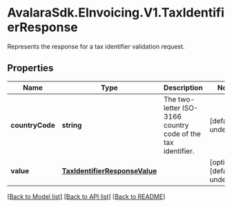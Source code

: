 # AvalaraSdk.EInvoicing.V1.TaxIdentifierResponse
Represents the response for a tax identifier validation request.

## Properties

Name | Type | Description | Notes
------------ | ------------- | ------------- | -------------
**countryCode** | **string** | The two-letter ISO-3166 country code of the tax identifier. | [default to undefined]
**value** | [**TaxIdentifierResponseValue**](TaxIdentifierResponseValue.md) |  | [optional] [default to undefined]

[[Back to Model list]](../../../README.md#documentation-for-models) [[Back to API list]](../../../README.md#documentation-for-api-endpoints) [[Back to README]](../../../README.md)

